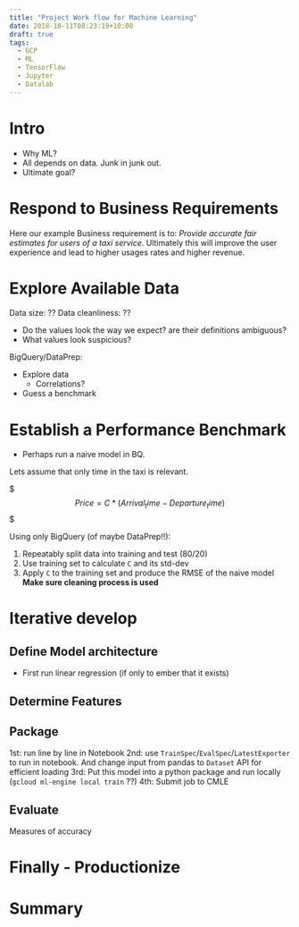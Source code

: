 ```yaml
---
title: "Project Work flow for Machine Learning"
date: 2018-10-11T08:23:19+10:00
draft: true
tags:
  - GCP
  - ML
  - TensorFlow
  - Jupyter
  - Datalab
---
```


# Intro
- Why ML?
- All depends on data. Junk in junk out.
- Ultimate goal?

# Respond to Business Requirements

Here our example Business requirement is to: *Provide accurate fair estimates for users of a taxi service*.  Ultimately this will improve the user experience and lead to higher usages rates and higher revenue.

# Explore Available Data
Data size: ??
Data cleanliness: ??
- Do the values look the way we expect? are their definitions ambiguous?
- What values look suspicious?

BigQuery/DataPrep:
- Explore data
    - Correlations?
- Guess a benchmark

# Establish a Performance Benchmark
- Perhaps run a naive model in BQ.

Lets assume that only time in the taxi is relevant.

$$$
Price = C * (Arrival_time - Departure_time)
$$$

Using only BigQuery (of maybe DataPrep!!):
1. Repeatably split data into training and test (80/20)
2. Use training set to calculate `C` and its std-dev
3. Apply `C` to the training set and produce the RMSE of the naive model
**Make sure cleaning process is used**

# Iterative develop

## Define Model architecture
- First run linear regression (if only to ember that it exists)

## Determine Features

## Package
1st: run line by line in Notebook
2nd: use `TrainSpec`/`EvalSpec`/`LatestExporter` to run in notebook. And change input from pandas to `Dataset` API for efficient loading
3rd: Put this model into a python package and run locally (`gcloud ml-engine local train` ??)
4th: Submit job to CMLE

## Evaluate
Measures of accuracy

# Finally - Productionize

# Summary
